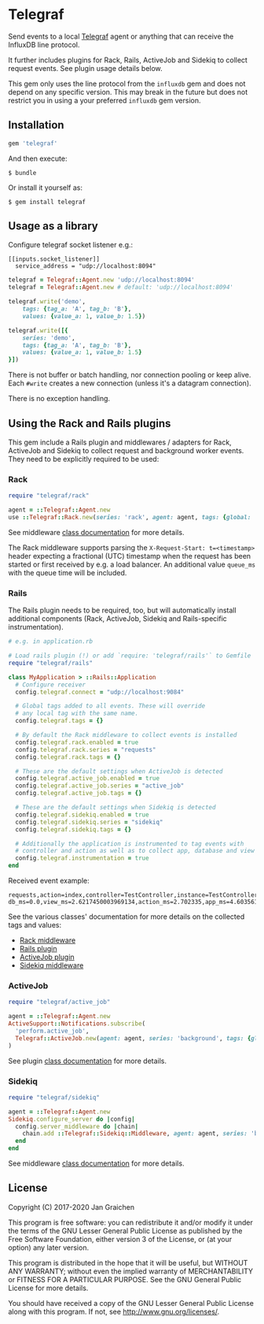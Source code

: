 # Telegraf

Send events to a local [Telegraf](https://github.com/influxdata/telegraf) agent or anything that can receive the InfluxDB line protocol.

It further includes plugins for Rack, Rails, ActiveJob and Sidekiq to collect request events. See plugin usage details below.

This gem only uses the line protocol from the `influxdb` gem and does not depend on any specific version. This may break in the future but does not restrict you in using a your preferred `influxdb` gem version.

## Installation

```ruby
gem 'telegraf'
```

And then execute:

    $ bundle

Or install it yourself as:

    $ gem install telegraf

## Usage as a library

Configure telegraf socket listener e.g.:

```
[[inputs.socket_listener]]
  service_address = "udp://localhost:8094"

```

```ruby
telegraf = Telegraf::Agent.new 'udp://localhost:8094'
telegraf = Telegraf::Agent.new # default: 'udp://localhost:8094'

telegraf.write('demo',
    tags: {tag_a: 'A', tag_b: 'B'},
    values: {value_a: 1, value_b: 1.5})

telegraf.write([{
    series: 'demo',
    tags: {tag_a: 'A', tag_b: 'B'},
    values: {value_a: 1, value_b: 1.5}
}])
```

There is not buffer or batch handling, nor connection pooling or keep alive. Each `#write` creates a new connection (unless it's a datagram connection).

There is no exception handling.

## Using the Rack and Rails plugins

This gem include a Rails plugin and middlewares / adapters for Rack, ActiveJob and Sidekiq to collect request and background worker events. They need to be explicitly required to be used:

### Rack

```ruby
require "telegraf/rack"

agent = ::Telegraf::Agent.new
use ::Telegraf::Rack.new(series: 'rack', agent: agent, tags: {global: 'tag'})
```

See middleware [class documentation](lib/telegraf/rack.rb) for more details.

The Rack middleware supports parsing the `X-Request-Start: t=<timestamp>` header expecting a fractional (UTC) timestamp when the request has been started or first received by e.g. a load balancer. An additional value `queue_ms` with the queue time will be included.

### Rails

The Rails plugin needs to be required, too, but will automatically install additional components (Rack, ActiveJob, Sidekiq and Rails-specific instrumentation).

```ruby
# e.g. in application.rb

# Load rails plugin (!) or add `require: 'telegraf/rails'` to Gemfile
require "telegraf/rails"

class MyApplication > ::Rails::Application
  # Configure receiver
  config.telegraf.connect = "udp://localhost:9084"

  # Global tags added to all events. These will override
  # any local tag with the same name.
  config.telegraf.tags = {}

  # By default the Rack middleware to collect events is installed
  config.telegraf.rack.enabled = true
  config.telegraf.rack.series = "requests"
  config.telegraf.rack.tags = {}

  # These are the default settings when ActiveJob is detected
  config.telegraf.active_job.enabled = true
  config.telegraf.active_job.series = "active_job"
  config.telegraf.active_job.tags = {}

  # These are the default settings when Sidekiq is detected
  config.telegraf.sidekiq.enabled = true
  config.telegraf.sidekiq.series = "sidekiq"
  config.telegraf.sidekiq.tags = {}

  # Additionally the application is instrumented to tag events with
  # controller and action as well as to collect app, database and view timings
  config.telegraf.instrumentation = true
end
```

Received event example:

```
requests,action=index,controller=TestController,instance=TestController#index,method=GET,status=200 db_ms=0.0,view_ms=2.6217450003969134,action_ms=2.702335,app_ms=4.603561000294576,send_ms=0.09295000018028077,request_ms=4.699011000411701,queue_ms=0.00003000028323014
```

See the various classes' documentation for more details on the collected tags and values:
- [Rack middleware](lib/telegraf/rack.rb)
- [Rails plugin](lib/telegraf/railtie.rb)
- [ActiveJob plugin](lib/telegraf/active_job.rb)
- [Sidekiq middleware](lib/telegraf/sidekiq.rb)

### ActiveJob

```ruby
require "telegraf/active_job"

agent = ::Telegraf::Agent.new
ActiveSupport::Notifications.subscribe(
  'perform.active_job',
  Telegraf::ActiveJob.new(agent: agent, series: 'background', tags: {global: 'tag'})
)
```

See plugin [class documentation](lib/telegraf/active_job.rb) for more details.

### Sidekiq

```ruby
require "telegraf/sidekiq"

agent = ::Telegraf::Agent.new
Sidekiq.configure_server do |config|
  config.server_middleware do |chain|
    chain.add ::Telegraf::Sidekiq::Middleware, agent: agent, series: 'background', tags: {global: 'tag'}
  end
end
```

See middleware [class documentation](lib/telegraf/sidekiq.rb) for more details.


## License

Copyright (C) 2017-2020 Jan Graichen

This program is free software: you can redistribute it and/or modify it under the terms of the GNU Lesser General Public License as published by the Free Software Foundation, either version 3 of the License, or (at your option) any later version.

This program is distributed in the hope that it will be useful, but WITHOUT ANY WARRANTY; without even the implied warranty of MERCHANTABILITY or FITNESS FOR A PARTICULAR PURPOSE.  See the GNU General Public License for more details.

You should have received a copy of the GNU Lesser General Public License along with this program.  If not, see <http://www.gnu.org/licenses/>.

